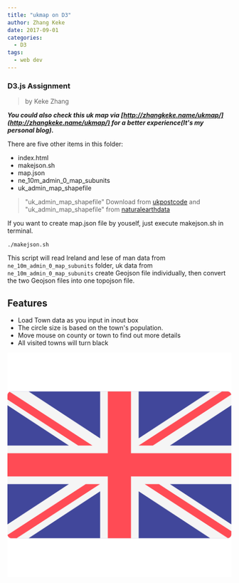 ```yaml
---
title: "ukmap on D3"
author: Zhang Keke
date: 2017-09-01
categories:
  - D3
tags:
  - web dev
---
```



### D3.js Assignment

> by Keke Zhang

***You could also check this uk map via [http://zhangkeke.name/ukmap/](http://zhangkeke.name/ukmap/) for a better experience(It's my personal blog).***

There are five other items in this folder:

* index.html
* makejson.sh
* map.json
* ne_10m_admin_0_map_subunits
* uk_admin_map_shapefile

> "uk_admin_map_shapefile" Download from [ukpostcode](http://www.ukpostcode.net/shapefile-of-uk-administrative-counties-wiki-16.html) and "uk_admin_map_shapefile" from [naturalearthdata](http://www.naturalearthdata.com/http//www.naturalearthdata.com/download/10m/cultural/ne_10m_admin_0_map_subunits.zip) 


If you want to  create map.json file by youself, just execute makejson.sh in terminal.

```
./makejson.sh
```

This script will read Ireland and Iese of man data from `ne_10m_admin_0_map_subunits` folder, uk data from `ne_10m_admin_0_map_subunits` create Geojson file individually, then convert  the two  Geojson files into one topojson file.
## Features
* Load Town data as you input in inout box
* The circle size is based on the town's population.
* Move mouse on county or town to find out more details
* All visited towns will turn black

[<img src="/images/uk.svg">](/ukmap)


 


